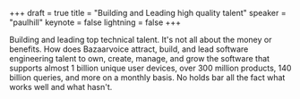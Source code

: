 +++
draft = true
title = "Building and Leading high quality talent"
speaker = "paulhill"
keynote = false
lightning = false
+++

Building and leading top technical talent. It's not all about the money or benefits. How does Bazaarvoice attract, build, and lead software engineering talent to own, create, manage, and grow the software that supports almost 1 billion unique user devices, over 300 million products, 140 billion queries, and more on a monthly basis. No holds bar all the fact what works well and what hasn't.